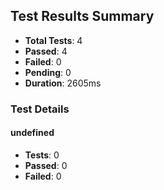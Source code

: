 
## Test Results Summary

- **Total Tests**: 4
- **Passed**: 4
- **Failed**: 0
- **Pending**: 0
- **Duration**: 2605ms

### Test Details

#### undefined
- **Tests**: 0
- **Passed**: 0
- **Failed**: 0

